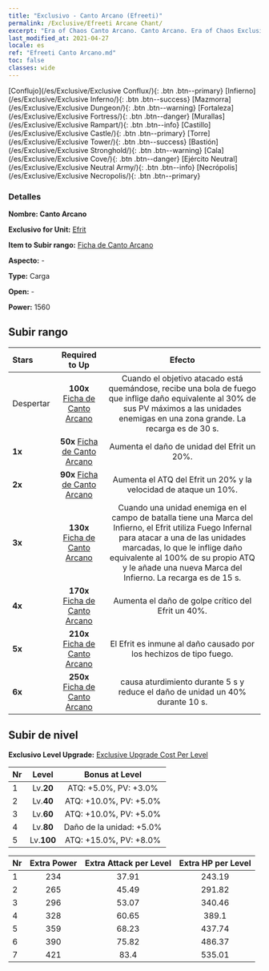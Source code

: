 ```yaml
---
title: "Exclusivo - Canto Arcano (Efreeti)"
permalink: /Exclusive/Efreeti Arcane Chant/
excerpt: "Era of Chaos Canto Arcano. Canto Arcano. Era of Chaos Exclusivo Canto Arcano. Efrit Exclusivo."
last_modified_at: 2021-04-27
locale: es
ref: "Efreeti Canto Arcano.md"
toc: false
classes: wide
---
```

 [Conflujo](/es/Exclusive/Exclusive Conflux/){: .btn .btn--primary} [Infierno](/es/Exclusive/Exclusive Inferno/){: .btn .btn--success} [Mazmorra](/es/Exclusive/Exclusive Dungeon/){: .btn .btn--warning} [Fortaleza](/es/Exclusive/Exclusive Fortress/){: .btn .btn--danger} [Murallas](/es/Exclusive/Exclusive Rampart/){: .btn .btn--info} [Castillo](/es/Exclusive/Exclusive Castle/){: .btn .btn--primary} [Torre](/es/Exclusive/Exclusive Tower/){: .btn .btn--success} [Bastión](/es/Exclusive/Exclusive Stronghold/){: .btn .btn--warning} [Cala](/es/Exclusive/Exclusive Cove/){: .btn .btn--danger} [Ejército Neutral](/es/Exclusive/Exclusive Neutral Army/){: .btn .btn--info} [Necrópolis](/es/Exclusive/Exclusive Necropolis/){: .btn .btn--primary} 

### Detalles
 **Nombre: Canto Arcano** 

 **Exclusivo for Unit:** [Efrit](/es/units/Efreeti/) 

 **Item to Subir rango:** [Ficha de Canto Arcano](/ItemsES/con_915/)

 **Aspecto:** -

 **Type:** Carga

 **Open:** -

 **Power:** 1560

## Subir rango

  |     Stars    |  Required to Up | Efecto |
  |:-------------|:---------------:|:---------------:|
  |  Despertar  | **100x** [Ficha de Canto Arcano](/ItemsES/con_915/) | <Llamas del Olvido> Cuando el objetivo atacado está quemándose, recibe una bola de fuego que inflige daño equivalente al 30% de sus PV máximos a las unidades enemigas en una zona grande. La recarga es de 30 s. |
  | **1x** <i class="fas fa-star"/> | **50x** [Ficha de Canto Arcano](/ItemsES/con_915/) | Aumenta el daño de unidad del Efrit un 20%. |
  | **2x** <i class="fas fa-star"/> | **90x** [Ficha de Canto Arcano](/ItemsES/con_915/) | Aumenta el ATQ del Efrit un 20% y la velocidad de ataque un 10%. |
  | **3x** <i class="fas fa-star"/> | **130x** [Ficha de Canto Arcano](/ItemsES/con_915/) | <Vasallaje> Cuando una unidad enemiga en el campo de batalla tiene una Marca del Infierno, el Efrit utiliza Fuego Infernal para atacar a una de las unidades marcadas, lo que le inflige daño equivalente al 100% de su propio ATQ y le añade una nueva Marca del Infierno. La recarga es de 15 s. |
  | **4x** <i class="fas fa-star"/> | **170x** [Ficha de Canto Arcano](/ItemsES/con_915/) | Aumenta el daño de golpe crítico del Efrit un 40%. |
  | **5x** <i class="fas fa-star"/> | **210x** [Ficha de Canto Arcano](/ItemsES/con_915/) | El Efrit es inmune al daño causado por los hechizos de tipo fuego. |
  | **6x** <i class="fas fa-star"/> | **250x** [Ficha de Canto Arcano](/ItemsES/con_915/) | <Llamas del Olvido> causa aturdimiento durante 5 s y reduce el daño de unidad un 40% durante 10 s. |


## Subir de nivel
 **Exclusivo Level Upgrade:** [Exclusive Upgrade Cost Per Level](/Exclusive/ExclusiveUpgradeCostPerLevel/)

  |  Nr  |   Level  | Bonus at Level |
  |:-----|:--------:|:--------------:|
  | 1 | Lv.**20** | ATQ: +5.0%, PV: +3.0% |
  | 2 | Lv.**40** | ATQ: +10.0%, PV: +5.0% |
  | 3 | Lv.**60** | ATQ: +10.0%, PV: +5.0% |
  | 4 | Lv.**80** | Daño de la unidad: +5.0% |
  | 5 | Lv.**100** | ATQ: +15.0%, PV: +8.0% |


  |  Nr  |  Extra Power | Extra Attack per Level | Extra HP per Level |
  |:-----|:--------:|:--------:|:--------:|
  | 1 | 234 | 37.91 | 243.19 |
  | 2 | 265 | 45.49 | 291.82 |
  | 3 | 296 | 53.07 | 340.46 |
  | 4 | 328 | 60.65 | 389.1 |
  | 5 | 359 | 68.23 | 437.74 |
  | 6 | 390 | 75.82 | 486.37 |
  | 7 | 421 | 83.4 | 535.01 |


